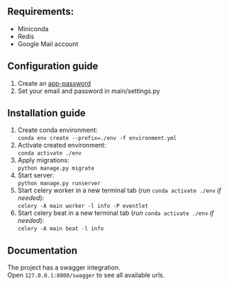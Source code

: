 ## Requirements:
- Miniconda
- Redis
- Google Mail account

## Configuration guide
1. Create an [app-password](https://support.google.com/accounts/answer/185833)
2. Set your email and password in main/settings.py

## Installation guide
1. Create conda environment:  
`conda env create --prefix=./env -f environment.yml`  
2. Activate created environment:  
`conda activate ./env`  
3. Apply migrations:  
`python manage.py migrate`  
4. Start server:  
`python manage.py runserver`  
5. Start celery worker in a new terminal tab (_run_ `conda activate ./env` _if needed_):  
`celery -A main worker -l info -P eventlet`  
6. Start celery beat in a new terminal tab (_run_ `conda activate ./env` _if needed_):  
`celery -A main beat -l info`  

## Documentation
The project has a swagger integration.  
Open `127.0.0.1:8000/swagger` to see all available urls.  